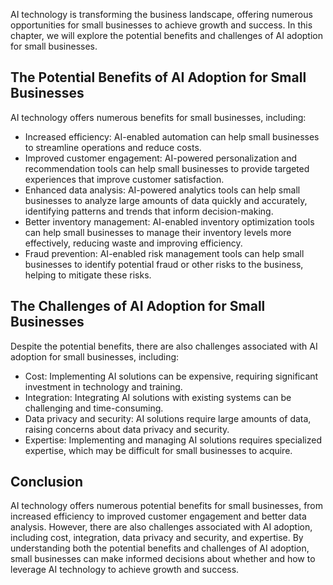 
AI technology is transforming the business landscape, offering numerous opportunities for small businesses to achieve growth and success. In this chapter, we will explore the potential benefits and challenges of AI adoption for small businesses.

The Potential Benefits of AI Adoption for Small Businesses
----------------------------------------------------------

AI technology offers numerous benefits for small businesses, including:

* Increased efficiency: AI-enabled automation can help small businesses to streamline operations and reduce costs.
* Improved customer engagement: AI-powered personalization and recommendation tools can help small businesses to provide targeted experiences that improve customer satisfaction.
* Enhanced data analysis: AI-powered analytics tools can help small businesses to analyze large amounts of data quickly and accurately, identifying patterns and trends that inform decision-making.
* Better inventory management: AI-enabled inventory optimization tools can help small businesses to manage their inventory levels more effectively, reducing waste and improving efficiency.
* Fraud prevention: AI-enabled risk management tools can help small businesses to identify potential fraud or other risks to the business, helping to mitigate these risks.

The Challenges of AI Adoption for Small Businesses
--------------------------------------------------

Despite the potential benefits, there are also challenges associated with AI adoption for small businesses, including:

* Cost: Implementing AI solutions can be expensive, requiring significant investment in technology and training.
* Integration: Integrating AI solutions with existing systems can be challenging and time-consuming.
* Data privacy and security: AI solutions require large amounts of data, raising concerns about data privacy and security.
* Expertise: Implementing and managing AI solutions requires specialized expertise, which may be difficult for small businesses to acquire.

Conclusion
----------

AI technology offers numerous potential benefits for small businesses, from increased efficiency to improved customer engagement and better data analysis. However, there are also challenges associated with AI adoption, including cost, integration, data privacy and security, and expertise. By understanding both the potential benefits and challenges of AI adoption, small businesses can make informed decisions about whether and how to leverage AI technology to achieve growth and success.
